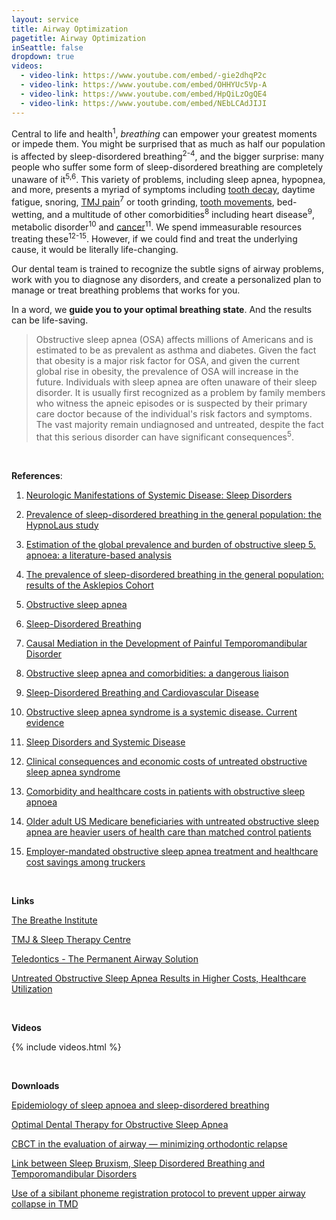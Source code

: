 ```yaml
---
layout: service
title: Airway Optimization
pagetitle: Airway Optimization
inSeattle: false
dropdown: true
videos:
  - video-link: https://www.youtube.com/embed/-gie2dhqP2c
  - video-link: https://www.youtube.com/embed/OHHYUc5Vp-A
  - video-link: https://www.youtube.com/embed/HpQiLzOgQE4
  - video-link: https://www.youtube.com/embed/NEbLCAdJIJI
---
```

Central to life and health<sup>1</sup>, _breathing_ can empower your greatest moments or impede them. You might be surprised that as much as half our population is affected by sleep-disordered breathing<sup>2-4</sup>, and the bigger surprise: many people who suffer some form of sleep-disordered breathing are completely unaware of it<sup>5,6</sup>. This variety of problems, including sleep apnea, hypopnea, and more, presents a myriad of symptoms including [tooth decay](../mercury-free-dentist-seattle-fillings/), daytime fatigue, snoring, [TMJ pain](../tmj-seattle-treatment/)<sup>7</sup> or tooth grinding, [tooth movements](../orthodontics-seattle/), bed-wetting, and a multitude of other comorbidities<sup>8</sup> including heart disease<sup>9</sup>, metabolic disorder<sup>10</sup> and [cancer](https://drive.google.com/file/d/1VmUcCmeT9Ld8BtYT0lCf7rpY6XmgXZND/view?usp=sharing)<sup>11</sup>. We spend immeasurable resources treating these<sup>12-15</sup>. However, if we could find and treat the underlying cause, it would be literally life-changing.

Our dental team is trained to recognize the subtle signs of airway problems, work with you to diagnose any disorders, and create a personalized plan to manage or treat breathing problems that works for you.
 
In a word, we __guide you to your optimal breathing state__. And the results can be life-saving.


<blockquote class="p-3 service-blockquote">Obstructive sleep apnea (OSA) affects millions of Americans and is estimated to be as prevalent as asthma and diabetes. Given the fact that obesity is a major risk factor for OSA, and given the current global rise in obesity, the prevalence of OSA will increase in the future. Individuals with sleep apnea are often unaware of their sleep disorder. It is usually first recognized as a problem by family members who witness the apneic episodes or is suspected by their primary care doctor because of the individual's risk factors and symptoms. <span class="font-weight-bold font-italic">The vast majority remain undiagnosed and untreated</span>, despite the fact that this serious disorder can have significant consequences<sup>5</sup>.</blockquote>

<br/>

__References__:

1. [Neurologic Manifestations of Systemic Disease: Sleep Disorders](https://www.ncbi.nlm.nih.gov/pmc/articles/PMC7406699/)

2. [Prevalence of sleep-disordered breathing in the general population: the HypnoLaus study](https://pubmed.ncbi.nlm.nih.gov/25682233/)

3. [Estimation of the global prevalence and burden of obstructive sleep 5. apnoea: a literature-based analysis](https://pubmed.ncbi.nlm.nih.gov/31300334/)

4. [The prevalence of sleep-disordered breathing in the general population: results of the Asklepios Cohort](https://erj.ersjournals.com/content/52/suppl_62/PA4357)

5. [Obstructive sleep apnea](https://www.ncbi.nlm.nih.gov/pmc/articles/PMC3286155/)

6. [Sleep-Disordered Breathing](https://www.ncbi.nlm.nih.gov/pmc/articles/PMC2958867/)

7. [Causal Mediation in the Development of Painful Temporomandibular Disorder](https://pubmed.ncbi.nlm.nih.gov/27993559/)

8. [Obstructive sleep apnea and comorbidities: a dangerous liaison](https://mrmjournal.biomedcentral.com/articles/10.1186/s40248-019-0172-9)

9. [Sleep-Disordered Breathing and Cardiovascular Disease](https://www.ahajournals.org/doi/10.1161/01.CIR.0000072346.56728.E4)

10. [Obstructive sleep apnea syndrome is a systemic disease. Current evidence](https://pubmed.ncbi.nlm.nih.gov/18848171/)

11. [Sleep Disorders and Systemic Disease](https://mayoclinic.pure.elsevier.com/en/publications/sleep-disorders-and-systemic-disease)

12. [Clinical consequences and economic costs of untreated obstructive sleep apnea syndrome](https://www.ncbi.nlm.nih.gov/pmc/articles/PMC5698527/)

13. [Comorbidity and healthcare costs in patients with obstructive sleep apnoea](https://breathe.ersjournals.com/content/8/2/95)

14. [Older adult US Medicare beneficiaries with untreated obstructive sleep apnea are heavier users of health care than matched control patients](https://jcsm.aasm.org/doi/full/10.5664/jcsm.8128)

15. [Employer-mandated obstructive sleep apnea treatment and healthcare cost savings among truckers](https://academic.oup.com/sleep/article/43/4/zsz262/5606928)

<br>

__Links__

[The Breathe Institute](https://www.thebreatheinstitute.com/)

[TMJ & Sleep Therapy Centre](https://tmjtherapycentre.com)

[Teledontics - The Permanent Airway Solution](https://www.teledontics.com/)

[Untreated Obstructive Sleep Apnea Results in Higher Costs, Healthcare Utilization](https://jcsm.aasm.org/doi/10.5664/jcsm.8128)

<br>

__Videos__

{% include videos.html %}

<br>

__Downloads__

[Epidemiology of sleep apnoea and sleep-disordered breathing](https://drive.google.com/file/d/1Ha3qK3hVrxEw0A0QlE3eZHcjPO-QwD1D/view?usp=sharing)

[Optimal Dental Therapy for Obstructive Sleep Apnea](https://drive.google.com/file/d/1HKsoQtKlSNEs_uOAaqvaAJovYoFDyd3Z/view?usp=sharing)

[CBCT in the evaluation of airway — minimizing orthodontic relapse](https://drive.google.com/file/d/1Xel-PnYzfKPaiAGmLKjN7OgViy0wBxx9/view?usp=sharing)

[Link between Sleep Bruxism, Sleep Disordered Breathing and Temporomandibular Disorders](https://drive.google.com/file/d/1KdKccBXCxFBi0aR1vS1BJraWv9IMhmEg/view?usp=sharing)

[Use of a sibilant phoneme registration protocol to prevent upper airway collapse in TMD](https://drive.google.com/file/d/19wzNswBBIg4ltoDOFbZrQ-cnpE36rnUi/view?usp=sharing)
